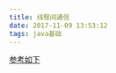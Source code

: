 ```yaml
---
title: 线程间通信
date: 2017-11-09 13:53:12
tags: java基础
---
```



[参考如下](http://mp.weixin.qq.com/s/Nij2KMBmDn5E5nFhpwn24w)
